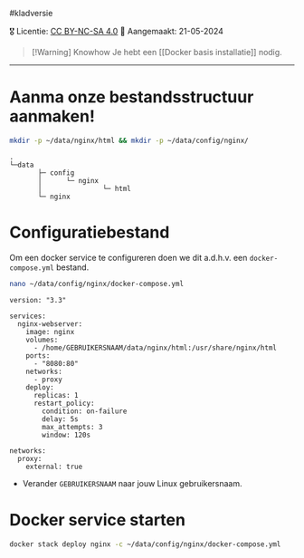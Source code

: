 #kladversie  

🎖️ Licentie: [CC BY-NC-SA 4.0](https://creativecommons.org/licenses/by-nc-sa/4.0/)
📅 Aangemaakt: 21-05-2024

>[!Warning] Knowhow
>Je hebt een [[Docker basis installatie]] nodig.

---
# Aanma[](Docker%20basis%20installatie.md) onze bestandsstructuur aanmaken! 

``` Bash
mkdir -p ~/data/nginx/html && mkdir -p ~/data/config/nginx/
```

```
.
└─data
       ├─ config
       │      └─ nginx
       │               └─ html
       └─ nginx
```

# Configuratiebestand
Om een docker service te configureren doen we dit a.d.h.v. een `docker-compose.yml` bestand.

``` Bash
nano ~/data/config/nginx/docker-compose.yml
```

``` YML
version: "3.3" 

services: 
  nginx-webserver: 
    image: nginx
    volumes:
      - /home/GEBRUIKERSNAAM/data/nginx/html:/usr/share/nginx/html
    ports:
      - "8080:80"
    networks:
      - proxy
    deploy:
      replicas: 1
      restart_policy:
        condition: on-failure
        delay: 5s
        max_attempts: 3
        window: 120s

networks:
  proxy:
    external: true

```

* Verander `GEBRUIKERSNAAM` naar jouw Linux gebruikersnaam.
# Docker service starten

``` Bash
docker stack deploy nginx -c ~/data/config/nginx/docker-compose.yml
```